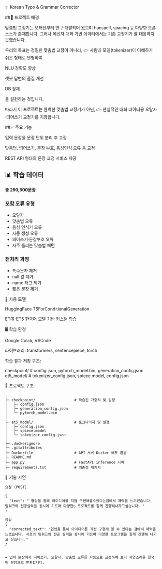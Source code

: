 ✨ Korean Typo & Grammar Corrector

##🔎 프로젝트 배경

맞춤법 교정기는 오래전부터 연구·개발되어 왔으며 hanspell, spacing 등 다양한 오픈소스가 존재합니다.
그러나 메신저 대화 기반 데이터에서는 기존 교정기가 잘 대응하지 못했습니다.

우리의 목표는 정밀한 맞춤법 교정이 아니라,
👉 사람과 모델(tokenizer)이 이해하기 쉬운 형태로 변형하여

NLU 정확도 향상

챗봇 답변의 품질 개선

DB 정제

을 실현하는 것입니다.

따라서 이 프로젝트는 완벽한 맞춤법 교정기가 아닌,
👉 현실적인 대화 데이터용 오탈자·띄어쓰기 교정기를 지향합니다.

##✅ 주요 기능

입력 문장을 문장 단위 분리 후 교정

맞춤법, 띄어쓰기, 문장 부호, 음성인식 오류 등 교정

REST API 형태의 문장 교정 서비스 제공

## 📊 학습 데이터

**총 290,500문장**

### 포함 오류 유형
- 오탈자  
- 맞춤법 오류  
- 음성 인식기 오류  
- 자동 생성 오류  
- 띄어쓰기·문장부호 오류  
- 자주 틀리는 맞춤법 패턴  

### 전처리 과정
- 특수문자 제거  
- null 값 제거  
- name 태그 제거  
- 짧은 문장 제거  


🤖 사용 모델

HuggingFace T5ForConditionalGeneration

ETRI-ET5 한국어 모델 기반 커스텀 학습

🖥️ 학습 환경

Google Colab, VSCode

라이브러리: transformers, sentencepiece, torch

학습 결과 저장 구조:

checkpoint/        # config.json, pytorch_model.bin, generation_config.json
et5_model/         # tokenizer_config.json, spiece.model, config.json

📁 프로젝트 구조
```
.
├─ checkpoint/                  # 학습된 가중치 및 설정
│   ├─ config.json
│   ├─ generation_config.json
│   └─ pytorch_model.bin
│
├─ et5_model/                   # 토크나이저 및 설정
│   ├─ config.json
│   ├─ spiece.model
│   └─ tokenizer_config.json
│
├─ .dockerignore
├─ .gitattributes
├─ Dockerfile                   # API 서버 Docker 배포 환경
├─ README.md
├─ app.py                       # FastAPI inference 서버
├─ requirements.txt             # 의존성 패키지
```
🚀 기술 시연
```
요청 (POST)

{
  "text": " 협업을 통해 아이디어를 직접 구현해볼수있다는점에서 매력을 느끼썼습니다. 팀워크와 전공실력을 동시에 기르며 다양한○ 프로젝트를 함께 진행해나가고싶습니다. "
}

응답
{
  "corrected_text": "협업을 통해 아이디어를 직접 구현해 볼 수 있다는 점에서 매력을 느꼈습니다. 서로의 팀워크와 전공 실력을 동시에 기르며 다양한 프로그램을 함께 진행해 나가고 싶습니다."
}


➡️ 입력 문장에서 띄어쓰기, 오탈자, 맞춤법 오류를 자동으로 교정하여 보다 자연스러운 한국어 문장으로 변환합니다.
```
